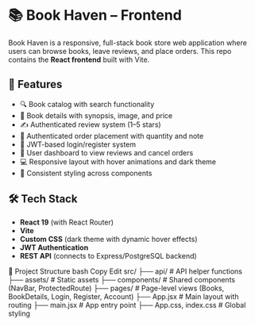 # 📚 Book Haven – Frontend

Book Haven is a responsive, full-stack book store web application where users can browse books, leave reviews, and place orders. This repo contains the **React frontend** built with Vite.

## 🚀 Features

- 🔍 Book catalog with search functionality
- 🧾 Book details with synopsis, image, and price
- ✍️ Authenticated review system (1–5 stars)
- 🛒 Authenticated order placement with quantity and note
- 🔐 JWT-based login/register system
- 👤 User dashboard to view reviews and cancel orders
- 💻 Responsive layout with hover animations and dark theme
- 🎨 Consistent styling across components

## 🛠️ Tech Stack

- **React 19** (with React Router)
- **Vite**
- **Custom CSS** (dark theme with dynamic hover effects)
- **JWT Authentication**
- **REST API** (connects to Express/PostgreSQL backend)

📂 Project Structure
bash
Copy
Edit
src/
├── api/               # API helper functions
├── assets/            # Static assets 
├── components/        # Shared components (NavBar, ProtectedRoute)
├── pages/             # Page-level views (Books, BookDetails, Login, Register, Account)
├── App.jsx            # Main layout with routing
├── main.jsx           # App entry point
├── App.css, index.css # Global styling
